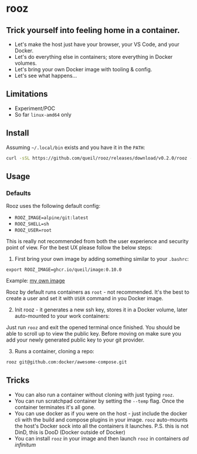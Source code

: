 # rooz

## Trick yourself into feeling home in a container.

* Let's make the host just have your browser, your VS Code, and your Docker.
* Let's do everything else in containers; store everything in Docker volumes.
* Let's bring your own Docker image with tooling & config.
* Let's see what happens...

## Limitations

* Experiment/POC
* So far `linux-amd64` only

## Install

Assuming `~/.local/bin` exists and you have it in the `PATH`:

```sh
curl -sSL https://github.com/queil/rooz/releases/download/v0.2.0/rooz -o ~/.local/bin/rooz && chmod +x ~/.local/bin/rooz
```

## Usage

### Defaults

Rooz uses the following default config:

* `ROOZ_IMAGE=alpine/git:latest`
* `ROOZ_SHELL=sh`
* `ROOZ_USER=root`

This is really not recommended from both the user experience and security point of view. For the best UX please follow the below steps:

1. First bring your own image by adding something similar to your `.bashrc`:
```
export ROOZ_IMAGE=ghcr.io/queil/image:0.10.0
```

Example: [my own image](https://github.com/queil/image/blob/main/src/Dockerfile)

Rooz by default runs containers as `root` - not recommended. It's the best to create a user and set it with `USER` command in you Docker image.

2. Init rooz - it generates a new ssh key, stores it in a Docker volume, later auto-mounted to your work containers:

Just run `rooz` and exit the opened terminal once finished. You should be able to scroll up to view the public key.
Before moving on make sure you add your newly generated public key to your git provider.

3. Runs a container, cloning a repo:

```sh
rooz git@github.com:docker/awesome-compose.git
```

## Tricks

* You can also run a container without cloning with just typing `rooz`.
* You can run scratchpad container by setting the `--temp` flag. Once the container terminates it's all gone.
* You can use docker as if you were on the host - just include the docker cli with the build and compose plugins in your image.
  `rooz` auto-mounts the host's Docker sock into all the containers it launches. P.S. this is not DinD, this is DooD (Docker outside of Docker)
* You can install `rooz` in your image and then launch `rooz` in containers *ad infinitum*

